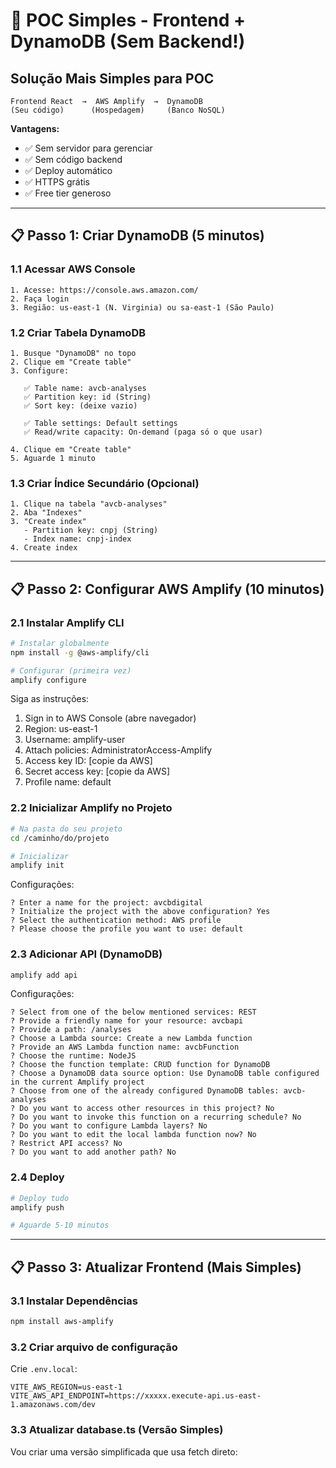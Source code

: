 # 🚀 POC Simples - Frontend + DynamoDB (Sem Backend!)

## Solução Mais Simples para POC

```
Frontend React  →  AWS Amplify  →  DynamoDB
(Seu código)      (Hospedagem)     (Banco NoSQL)
```

**Vantagens:**
- ✅ Sem servidor para gerenciar
- ✅ Sem código backend
- ✅ Deploy automático
- ✅ HTTPS grátis
- ✅ Free tier generoso

---

## 📋 Passo 1: Criar DynamoDB (5 minutos)

### 1.1 Acessar AWS Console
```
1. Acesse: https://console.aws.amazon.com/
2. Faça login
3. Região: us-east-1 (N. Virginia) ou sa-east-1 (São Paulo)
```

### 1.2 Criar Tabela DynamoDB

```
1. Busque "DynamoDB" no topo
2. Clique em "Create table"
3. Configure:

   ✅ Table name: avcb-analyses
   ✅ Partition key: id (String)
   ✅ Sort key: (deixe vazio)
   
   ✅ Table settings: Default settings
   ✅ Read/write capacity: On-demand (paga só o que usar)
   
4. Clique em "Create table"
5. Aguarde 1 minuto
```

### 1.3 Criar Índice Secundário (Opcional)

```
1. Clique na tabela "avcb-analyses"
2. Aba "Indexes"
3. "Create index"
   - Partition key: cnpj (String)
   - Index name: cnpj-index
4. Create index
```

---

## 📋 Passo 2: Configurar AWS Amplify (10 minutos)

### 2.1 Instalar Amplify CLI

```bash
# Instalar globalmente
npm install -g @aws-amplify/cli

# Configurar (primeira vez)
amplify configure
```

Siga as instruções:
1. Sign in to AWS Console (abre navegador)
2. Region: us-east-1
3. Username: amplify-user
4. Attach policies: AdministratorAccess-Amplify
5. Access key ID: [copie da AWS]
6. Secret access key: [copie da AWS]
7. Profile name: default

### 2.2 Inicializar Amplify no Projeto

```bash
# Na pasta do seu projeto
cd /caminho/do/projeto

# Inicializar
amplify init
```

Configurações:
```
? Enter a name for the project: avcbdigital
? Initialize the project with the above configuration? Yes
? Select the authentication method: AWS profile
? Please choose the profile you want to use: default
```

### 2.3 Adicionar API (DynamoDB)

```bash
amplify add api
```

Configurações:
```
? Select from one of the below mentioned services: REST
? Provide a friendly name for your resource: avcbapi
? Provide a path: /analyses
? Choose a Lambda source: Create a new Lambda function
? Provide an AWS Lambda function name: avcbFunction
? Choose the runtime: NodeJS
? Choose the function template: CRUD function for DynamoDB
? Choose a DynamoDB data source option: Use DynamoDB table configured in the current Amplify project
? Choose from one of the already configured DynamoDB tables: avcb-analyses
? Do you want to access other resources in this project? No
? Do you want to invoke this function on a recurring schedule? No
? Do you want to configure Lambda layers? No
? Do you want to edit the local lambda function now? No
? Restrict API access? No
? Do you want to add another path? No
```

### 2.4 Deploy

```bash
# Deploy tudo
amplify push

# Aguarde 5-10 minutos
```

---

## 📋 Passo 3: Atualizar Frontend (Mais Simples)

### 3.1 Instalar Dependências

```bash
npm install aws-amplify
```

### 3.2 Criar arquivo de configuração

Crie `.env.local`:
```env
VITE_AWS_REGION=us-east-1
VITE_AWS_API_ENDPOINT=https://xxxxx.execute-api.us-east-1.amazonaws.com/dev
```

### 3.3 Atualizar database.ts (Versão Simples)

Vou criar uma versão simplificada que usa fetch direto:

